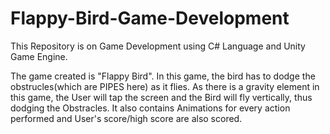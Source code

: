 # Flappy-Bird-Game-Development

This Repository is on Game Development using C# Language and Unity Game Engine.

The game created is "Flappy Bird".
In this game, the bird has to dodge the obstrucles(which are PIPES here) as it flies. 
As there is a gravity element in this game, the User will tap the screen and the Bird will fly vertically, thus dodging the Obstracles.
It also contains Animations for every action performed and User's score/high score are also scored.


